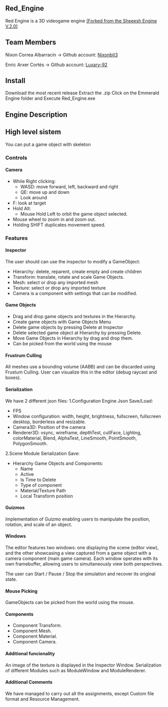 ## Red_Engine

Red Engine is a 3D videogame engine [(Forked from the Sheeesh Engine V.2.0)](https://github.com/Urii98/SheeeshEngine)

## Team Members

Nixon Correa Albarracín -> Github account: [Nixonbit3](https://github.com/Nixonbit3)

Enric Arxer Cortés -> Github account: [Luxary-92](https://github.com/Luxary-92)

## Install
Download the most recent release
Extract the .zip
Click on the Emmerald Engine folder and Execute Red_Engine.exe

## Engine Description

## High level sistem

You can put a game object with skeleton

### Controls

#### Camera
- While Right clicking:
	- WASD: move forward, left, backward and right
	- QE: move up and down
	- Look around
- F: look at target
- Hold Alt:
	- Mouse Hold Left to orbit the game object selected.
- Mouse wheel to zoom in and zoom out.
- Holding SHIFT duplicates movement speed.

### Features

#### Inspector
The user should can use the inspector to modify a GameObject:
- Hierarchy: delete, reparent, create empty and create children
- Transform: translate, rotate and scale Game Objects.
- Mesh: select or drop any imported mesh
- Texture: select or drop any imported texture
- Camera is a component with settings that can be modified.

#### Game Objects
- Drag and drop game objects and textures in the Hierarchy.
- Create game objects with Game Objects Menu
- Delete game objects by pressing Delete at Inspector
- Delete selected game object at Hierarchy by pressing Delete.
- Move Game Objects in Hierarchy by drag and drop them.
- Can be picked from the world using the mouse

#### Frustrum Culling
All meshes use a bounding volume (AABB) and can be discarded using Frustum Culling. User can visualize this in the editor (debug raycast and boxes).

#### Serialization
We have 2 different json files:
1.Configuration Engine Json
Save/Load:
- FPS
- Window configuration: width, height, brightness, fullscreen, fullscreen desktop, borderless and resizable.
- Camera3D: Position of the camera
- Renderer3D: vsync, wireframe, depthTest, cullFace, Lighting, colorMaterial, Blend, AlphaTest, LineSmooth, PointSmooth, PolygonSmooth.
  
2.Scene Module Serialization
Save:
- Hierarchy Game Objects and Components:
  	- Name
  	- Active
  	- Is Time to Delete
  	- Type of component
  	- Material/Texture Path
  	- Local Transform position

#### Guizmos
Implementation of Guizmo enabling users to manipulate the position, rotation, and scale of an object.

#### Windows
The editor features two windows: one displaying the scene (editor view), and the other showcasing a view captured from a game object with a camera component (main game camera). Each window operates with its own framebuffer, allowing users to simultaneously view both perspectives.

The user can Start / Pause / Stop the simulation and recover its original state.

#### Mouse Picking
GameObjects can be picked from the world using the mouse.

#### Components
- Component Transform.
- Component Mesh.
- Component Material.
- Component Camera.

#### Additional funcionality
An image of the texture is displayed in the Inspector Window.
Serialization of different Modules such as ModuleWindow and ModuleRenderer.

#### Additional Comments
We have managed to carry out all the assignments, except Custom file format and Resource Management.
